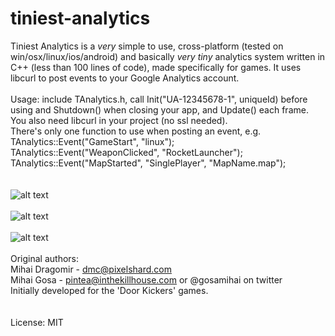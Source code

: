 # tiniest-analytics
Tiniest Analytics is a *very* simple to use, cross-platform (tested on win/osx/linux/ios/android) and basically *very tiny* analytics system written in C++ (less than 100 lines of code), made specifically for games. It uses libcurl to post events to your Google Analytics account.
<br />
<br />
Usage: include TAnalytics.h, call Init("UA-12345678-1", uniqueId) before using and Shutdown() when closing your app, and Update() each frame. You also need libcurl in your project (no ssl needed).
<br />
There's only one function to use when posting an event, e.g.<br />
TAnalytics::Event("GameStart", "linux");<br />
TAnalytics::Event("WeaponClicked", "RocketLauncher");<br />
TAnalytics::Event("MapStarted", "SinglePlayer", "MapName.map");<br />
<br />
<br />
![alt text](https://user-images.githubusercontent.com/292486/33986723-206b0bc8-e0c7-11e7-9ac9-8f4f841385ed.jpg)
<br />
<br />
![alt text](https://user-images.githubusercontent.com/292486/33986724-20895b32-e0c7-11e7-8114-b203803867e4.jpg)
<br />
<br />
![alt text](https://user-images.githubusercontent.com/292486/33986722-204d395e-e0c7-11e7-8d1d-4f73cfcb577a.jpg)
<br />
<br />
Original authors:<br />
Mihai Dragomir - dmc@pixelshard.com<br />
Mihai Gosa - pintea@inthekillhouse.com or @gosamihai on twitter<br />
Initially developed for the 'Door Kickers' games.<br />
<br />
<br />
License: MIT
